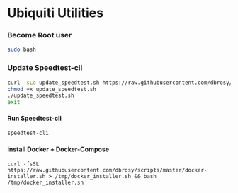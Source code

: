 # Ubiquiti Utilities
### Become Root user
```bash
sudo bash
```

### Update Speedtest-cli
```bash
curl -sLo update_speedtest.sh https://raw.githubusercontent.com/dbrosy/scripts/master/update_speedtest.sh
chmod +x update_speedtest.sh
./update_speedtest.sh
exit
```
#### Run Speedtest-cli
```bash
speedtest-cli
```

#### install Docker + Docker-Compose
```
curl -fsSL https://raw.githubusercontent.com/dbrosy/scripts/master/docker-installer.sh > /tmp/docker_installer.sh && bash /tmp/docker_installer.sh
```
